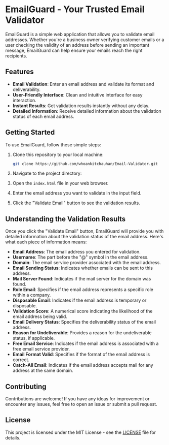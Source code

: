 # EmailGuard - Your Trusted Email Validator

EmailGuard is a simple web application that allows you to validate email addresses. Whether you're a business owner verifying customer emails or a user checking the validity of an address before sending an important message, EmailGuard can help ensure your emails reach the right recipients.

## Features

- **Email Validation**: Enter an email address and validate its format and deliverability.
- **User-Friendly Interface**: Clean and intuitive interface for easy interaction.
- **Instant Results**: Get validation results instantly without any delay.
- **Detailed Information**: Receive detailed information about the validation status of each email address.

## Getting Started

To use EmailGuard, follow these simple steps:

1. Clone this repository to your local machine:

   ```bash
   git clone https://github.com/whoankitchauhan/Email-Validator.git
   ```

2. Navigate to the project directory:

3. Open the `index.html` file in your web browser.

4. Enter the email address you want to validate in the input field.

5. Click the "Validate Email" button to see the validation results.

## Understanding the Validation Results

Once you click the "Validate Email" button, EmailGuard will provide you with detailed information about the validation status of the email address. Here's what each piece of information means:

- **Email Address**: The email address you entered for validation.
- **Username**: The part before the "@" symbol in the email address.
- **Domain**: The email service provider associated with the email address.
- **Email Sending Status**: Indicates whether emails can be sent to this address.
- **Mail Server Found**: Indicates if the mail server for the domain was found.
- **Role Email**: Specifies if the email address represents a specific role within a company.
- **Disposable Email**: Indicates if the email address is temporary or disposable.
- **Validation Score**: A numerical score indicating the likelihood of the email address being valid.
- **Email Delivery Status**: Specifies the deliverability status of the email address.
- **Reason for Undeliverable**: Provides a reason for the undeliverable status, if applicable.
- **Free Email Service**: Indicates if the email address is associated with a free email service provider.
- **Email Format Valid**: Specifies if the format of the email address is correct.
- **Catch-All Email**: Indicates if the email address accepts mail for any address at the same domain.

## Contributing

Contributions are welcome! If you have any ideas for improvement or encounter any issues, feel free to open an issue or submit a pull request.

## License

This project is licensed under the MIT License - see the [LICENSE](LICENSE) file for details.
